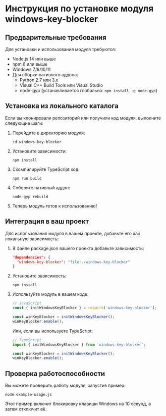 # Инструкция по установке модуля windows-key-blocker

## Предварительные требования

Для установки и использования модуля требуются:

- Node.js 14 или выше
- npm 6 или выше
- Windows 7/8/10/11
- Для сборки нативного аддона:
  - Python 2.7 или 3.x
  - Visual C++ Build Tools или Visual Studio
  - node-gyp (устанавливается глобально: `npm install -g node-gyp`)

## Установка из локального каталога

Если вы клонировали репозиторий или получили код модуля, выполните следующие шаги:

1. Перейдите в директорию модуля:
   ```
   cd windows-key-blocker
   ```

2. Установите зависимости:
   ```
   npm install
   ```

3. Скомпилируйте TypeScript код:
   ```
   npm run build
   ```

4. Соберите нативный аддон:
   ```
   node-gyp rebuild
   ```

5. Теперь модуль готов к использованию!

## Интеграция в ваш проект

Для использования модуля в вашем проекте, добавьте его как локальную зависимость:

1. В файле package.json вашего проекта добавьте зависимость:
   ```json
   "dependencies": {
     "windows-key-blocker": "file:./windows-key-blocker"
   }
   ```

2. Установите зависимость:
   ```
   npm install
   ```

3. Используйте модуль в вашем коде:
   ```javascript
   // JavaScript
   const { initWindowsKeyBlocker } = require('windows-key-blocker');
   
   const winKeyBlocker = initWindowsKeyBlocker();
   winKeyBlocker.enable();
   ```
   
   Или, если вы используете TypeScript:
   
   ```typescript
   // TypeScript
   import { initWindowsKeyBlocker } from 'windows-key-blocker';
   
   const winKeyBlocker = initWindowsKeyBlocker();
   winKeyBlocker.enable();
   ```

## Проверка работоспособности

Вы можете проверить работу модуля, запустив пример:

```
node example-usage.js
```

Этот пример включит блокировку клавиши Windows на 10 секунд, а затем отключит её.

